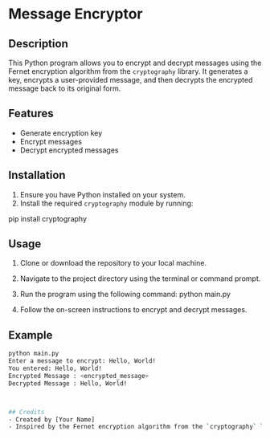 # Message Encryptor

## Description
This Python program allows you to encrypt and decrypt messages using the Fernet encryption algorithm from the `cryptography` library. It generates a key, encrypts a user-provided message, and then decrypts the encrypted message back to its original form.

## Features
- Generate encryption key
- Encrypt messages
- Decrypt encrypted messages

## Installation
1. Ensure you have Python installed on your system.
2. Install the required `cryptography` module by running:

pip install cryptography


## Usage
1. Clone or download the repository to your local machine.
2. Navigate to the project directory using the terminal or command prompt.
3. Run the program using the following command:
python main.py

4. Follow the on-screen instructions to encrypt and decrypt messages.

## Example
```bash
python main.py
Enter a message to encrypt: Hello, World!
You entered: Hello, World!
Encrypted Message : <encrypted_message>
Decrypted Message : Hello, World!



## Credits
- Created by [Your Name]
- Inspired by the Fernet encryption algorithm from the `cryptography` library.

